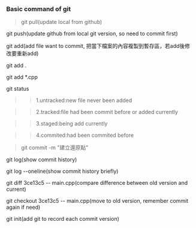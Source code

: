 ### Basic command of git
> git pull(update local from github)

git push(update github from local git version, so need to commit first)

git add(add file want to commit, 把當下檔案的內容複製到暫存區，若add後修改要重新add)

git add .

git add *.cpp

git status
>> 1.untracked:new file never been added 

>> 2.tracked:file had been commit before or added currently

>> 3.staged:being add currently

>> 4.commited:had been commited before

> git commit -m "建立還原點"

git log(show commit history)

git log --oneline(show commit history briefly)

git diff 3ce13c5 -- main.cpp(compare difference between old version and current)

git checkout 3ce13c5 -- main.cpp(move to old version, remember commit again if need)

git init(add git to record each commit version)
